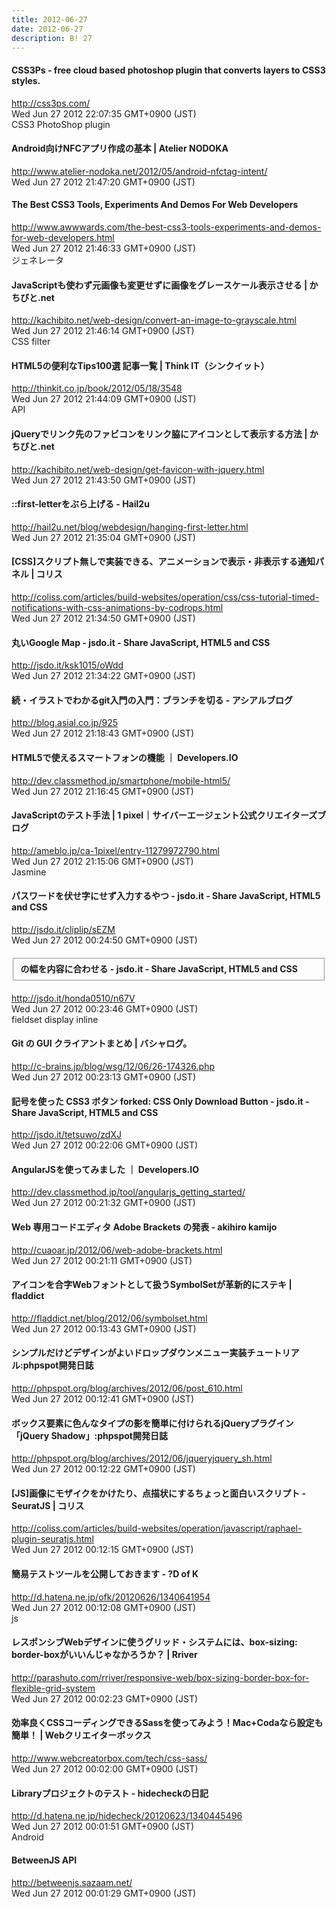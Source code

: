 ```yaml
---
title: 2012-06-27
date: 2012-06-27
description: B! 27
---
```


#### CSS3Ps - free cloud based photoshop plugin that converts layers to CSS3 styles.
http://css3ps.com/<br>
Wed Jun 27 2012 22:07:35 GMT+0900 (JST)<br>
CSS3 PhotoShop plugin


#### Android向けNFCアプリ作成の基本 | Atelier NODOKA
http://www.atelier-nodoka.net/2012/05/android-nfctag-intent/<br>
Wed Jun 27 2012 21:47:20 GMT+0900 (JST)<br>


#### The Best CSS3 Tools, Experiments And Demos For Web Developers
http://www.awwwards.com/the-best-css3-tools-experiments-and-demos-for-web-developers.html<br>
Wed Jun 27 2012 21:46:33 GMT+0900 (JST)<br>
ジェネレータ


#### JavaScriptも使わず元画像も変更せずに画像をグレースケール表示させる | かちびと.net
http://kachibito.net/web-design/convert-an-image-to-grayscale.html<br>
Wed Jun 27 2012 21:46:14 GMT+0900 (JST)<br>
CSS filter


#### HTML5の便利なTips100選 記事一覧 | Think IT（シンクイット）
http://thinkit.co.jp/book/2012/05/18/3548<br>
Wed Jun 27 2012 21:44:09 GMT+0900 (JST)<br>
API


#### jQueryでリンク先のファビコンをリンク脇にアイコンとして表示する方法 | かちびと.net
http://kachibito.net/web-design/get-favicon-with-jquery.html<br>
Wed Jun 27 2012 21:43:50 GMT+0900 (JST)<br>


#### ::first-letterをぶら上げる - Hail2u
http://hail2u.net/blog/webdesign/hanging-first-letter.html<br>
Wed Jun 27 2012 21:35:04 GMT+0900 (JST)<br>


####   [CSS]スクリプト無しで実装できる、アニメーションで表示・非表示する通知パネル | コリス
http://coliss.com/articles/build-websites/operation/css/css-tutorial-timed-notifications-with-css-animations-by-codrops.html<br>
Wed Jun 27 2012 21:34:50 GMT+0900 (JST)<br>


#### 丸いGoogle Map - jsdo.it - Share JavaScript, HTML5 and CSS
http://jsdo.it/ksk1015/oWdd<br>
Wed Jun 27 2012 21:34:22 GMT+0900 (JST)<br>


#### 続・イラストでわかるgit入門の入門：ブランチを切る - アシアルブログ
http://blog.asial.co.jp/925<br>
Wed Jun 27 2012 21:18:43 GMT+0900 (JST)<br>


#### HTML5で使えるスマートフォンの機能 ｜ Developers.IO
http://dev.classmethod.jp/smartphone/mobile-html5/<br>
Wed Jun 27 2012 21:16:45 GMT+0900 (JST)<br>


#### JavaScriptのテスト手法 | 1 pixel｜サイバーエージェント公式クリエイターズブログ
http://ameblo.jp/ca-1pixel/entry-11279972790.html<br>
Wed Jun 27 2012 21:15:06 GMT+0900 (JST)<br>
Jasmine


#### パスワードを伏せ字にせず入力するやつ - jsdo.it - Share JavaScript, HTML5 and CSS
http://jsdo.it/cliplip/sEZM<br>
Wed Jun 27 2012 00:24:50 GMT+0900 (JST)<br>


#### <fieldset>の幅を内容に合わせる - jsdo.it - Share JavaScript, HTML5 and CSS
http://jsdo.it/honda0510/n67V<br>
Wed Jun 27 2012 00:23:46 GMT+0900 (JST)<br>
fieldset display inline


#### Git の GUI クライアントまとめ | バシャログ。
http://c-brains.jp/blog/wsg/12/06/26-174326.php<br>
Wed Jun 27 2012 00:23:13 GMT+0900 (JST)<br>


#### 記号を使った CSS3 ボタン forked: CSS Only Download Button - jsdo.it - Share JavaScript, HTML5 and CSS
http://jsdo.it/tetsuwo/zdXJ<br>
Wed Jun 27 2012 00:22:06 GMT+0900 (JST)<br>


#### AngularJSを使ってみました ｜ Developers.IO
http://dev.classmethod.jp/tool/angularjs_getting_started/<br>
Wed Jun 27 2012 00:21:32 GMT+0900 (JST)<br>


#### Web 専用コードエディタ Adobe Brackets の発表 - akihiro kamijo
http://cuaoar.jp/2012/06/web-adobe-brackets.html<br>
Wed Jun 27 2012 00:21:11 GMT+0900 (JST)<br>


#### アイコンを合字Webフォントとして扱うSymbolSetが革新的にステキ | fladdict
http://fladdict.net/blog/2012/06/symbolset.html<br>
Wed Jun 27 2012 00:13:43 GMT+0900 (JST)<br>


#### シンプルだけどデザインがよいドロップダウンメニュー実装チュートリアル:phpspot開発日誌
http://phpspot.org/blog/archives/2012/06/post_610.html<br>
Wed Jun 27 2012 00:12:41 GMT+0900 (JST)<br>


#### ボックス要素に色んなタイプの影を簡単に付けられるjQueryプラグイン「jQuery Shadow」:phpspot開発日誌
http://phpspot.org/blog/archives/2012/06/jqueryjquery_sh.html<br>
Wed Jun 27 2012 00:12:22 GMT+0900 (JST)<br>


####   [JS]画像にモザイクをかけたり、点描状にするちょっと面白いスクリプト -SeuratJS | コリス
http://coliss.com/articles/build-websites/operation/javascript/raphael-plugin-seuratjs.html<br>
Wed Jun 27 2012 00:12:15 GMT+0900 (JST)<br>


#### 簡易テストツールを公開しておきます - ?D of K
http://d.hatena.ne.jp/ofk/20120626/1340641954<br>
Wed Jun 27 2012 00:12:08 GMT+0900 (JST)<br>
js


#### レスポンシブWebデザインに使うグリッド・システムには、box-sizing: border-boxがいいんじゃなかろうか？  |  Rriver
http://parashuto.com/rriver/responsive-web/box-sizing-border-box-for-flexible-grid-system<br>
Wed Jun 27 2012 00:02:23 GMT+0900 (JST)<br>


#### 効率良くCSSコーディングできるSassを使ってみよう！Mac+Codaなら設定も簡単！ | Webクリエイターボックス
http://www.webcreatorbox.com/tech/css-sass/<br>
Wed Jun 27 2012 00:02:00 GMT+0900 (JST)<br>


#### Libraryプロジェクトのテスト - hidecheckの日記
http://d.hatena.ne.jp/hidecheck/20120623/1340445496<br>
Wed Jun 27 2012 00:01:51 GMT+0900 (JST)<br>
Android


#### BetweenJS API
http://betweenjs.sazaam.net/<br>
Wed Jun 27 2012 00:01:29 GMT+0900 (JST)<br>


